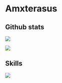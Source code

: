 # Amxterasus

## Github stats

![ ](https://github-readme-stats.vercel.app/api?username=amxterasus&show_icons=true&theme=tokyonight)

![ ](https://github-readme-stats.vercel.app/api/top-langs?username=amxterasus&show_icons=true&theme=tokyonight)

## Skills

![ ](https://skillicons.dev/icons?i=html,css,js,nodejs,astro,tailwind)
